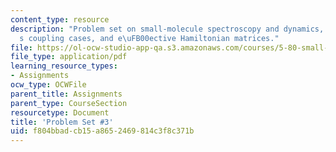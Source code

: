 ```yaml
---
content_type: resource
description: "Problem set on small-molecule spectroscopy and dynamics, Hund\u2019\
  s coupling cases, and e\uFB00ective Hamiltonian matrices."
file: https://ol-ocw-studio-app-qa.s3.amazonaws.com/courses/5-80-small-molecule-spectroscopy-and-dynamics-fall-2008/f804bbadcb15a8652469814c3f8c371b_ps3_1987.pdf
file_type: application/pdf
learning_resource_types:
- Assignments
ocw_type: OCWFile
parent_title: Assignments
parent_type: CourseSection
resourcetype: Document
title: 'Problem Set #3'
uid: f804bbad-cb15-a865-2469-814c3f8c371b
---
```


